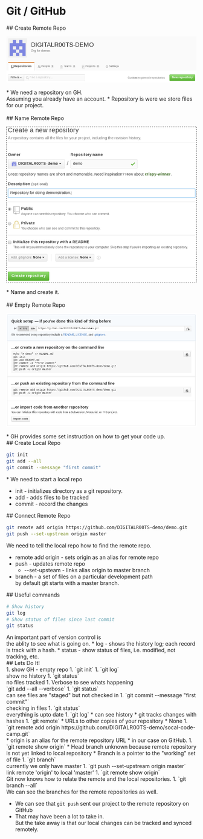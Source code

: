 # Git / GitHub

<section>
## Create Remote Repo

![git-01-create-repo.png](img/git-01-create-repo.png)

<aside class="notes">
* We need a repository on GH.<br />
  Assuming you already have an account.
* Repository is were we store files for our project.

</aside>
</section>
<!-- -->

<section>
<br/>
## Name Remote Repo <!-- .element: style="margin-bottom:-.5em" -->

![git-02-create-repo.png](img/git-02-create-repo.png) <!-- .element: style="height:11em; margin-bottom:0em" -->

<aside class="notes">
* Name and create it.

</aside>
</section>
<!-- -->

<section>
<br/>
## Empty Remote Repo <!-- .element: style="margin-bottom:-.5em" -->

![git-0xi32-create-repo.png](img/git-03-create-repo.png) <!-- .element: style="height:11em; margin-bottom:0em" -->

<aside class="notes">
* GH provides some set instruction on how to get your code up.

</aside>
</section>
<!-- -->

<section>
## Create Local Repo

```bash
git init
git add --all
git commit --message "first commit"
```

<aside class="notes">
* We need to start a local repo

* init - initializes directory as a git repository.
* add - adds files to be tracked
* commit - record the changes

</aside>
</section>
<!-- -->

<section>
## Connect Remote Repo

```bash
git remote add origin https://github.com/DIGITALR00TS-demo/demo.git
git push --set-upstream origin master
```

<aside class="notes">
We need to tell the local repo how to find the remote repo.

* remote add origin - sets origin as an alias for remote repo
* push - updates remote repo
  * --set-upsteam - links alias origin to master branch
* branch - a set of files on a particular development path<br/>
  by default git starts with a master branch.

</aside>
</section>
<!-- -->

<section>
## Useful commands

```bash
# Show history
git log
# Show status of files since last commit
git status
```

<aside class="notes">
An important part of version control is<br />the ablity to see what is going on.
* log - shows the history log; each record is track with a hash.
* status - show status of files, i.e. modified, not tracking, etc.

</aside>
</section>
<!-- -->

<section>
## Lets Do It!

<aside class="notes">
1. show GH - empty repo
1. `git init`
1. `git log`<br/>
    show no history
1. `git status`<br/>
   no files tracked
1. Verbose to see whats happening<br/>`git add --all --verbose`
1. `git status`<br/>
    can see files are "staged" but not checked in
1. `git commit --message "first commit"`<br/>
   checking in files
1. `git status`<br />
   everything is upto date
1. `git log`
  * can see history
  * git tracks changes with hashes
1. `git remote`
  * URLs to other copies of your repository
  * None
1. `git remote add origin https://github.com/DIGITALR00TS-demo/socal-code-camp.git`<br/>
  * origin is an alias for the remote repository URL
  * in our case on GitHub.
1. `git remote show origin`
  * Head branch unknown because remote repository is not yet linked to local repository
  * Branch is a pointer to the "working" set of file
1. `git branch`<br />
   currently we only have master
1. `git push --set-upstream origin master`<br/>
   link remote 'origin' to local 'master'
1. `git remote show origin`<br/>
   Git now knows how to relate the remote and the local repositories.
1. `git branch --all`<br/>
    We can see the branches for the remote repositories as well.

* We can see that `git push` sent our project to the remote repository on GitHub
* That may have been a lot to take in.<br>But the take away is that our local changes can be tracked and synced remotely.

</aside>
</section>
<!-- -->
